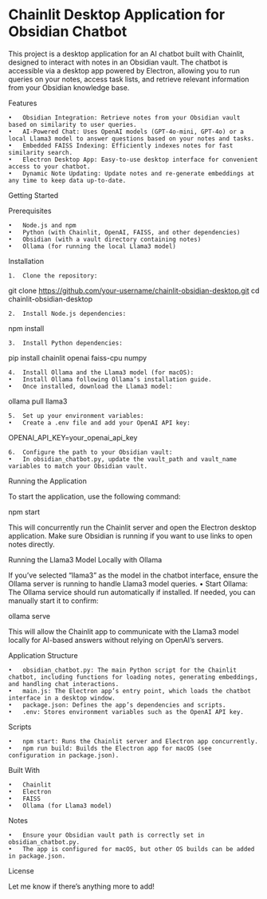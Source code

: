 # Chainlit Desktop Application for Obsidian Chatbot

This project is a desktop application for an AI chatbot built with Chainlit, designed to interact with notes in an Obsidian vault. The chatbot is accessible via a desktop app powered by Electron, allowing you to run queries on your notes, access task lists, and retrieve relevant information from your Obsidian knowledge base.

Features

	•	Obsidian Integration: Retrieve notes from your Obsidian vault based on similarity to user queries.
	•	AI-Powered Chat: Uses OpenAI models (GPT-4o-mini, GPT-4o) or a local Llama3 model to answer questions based on your notes and tasks.
	•	Embedded FAISS Indexing: Efficiently indexes notes for fast similarity search.
	•	Electron Desktop App: Easy-to-use desktop interface for convenient access to your chatbot.
	•	Dynamic Note Updating: Update notes and re-generate embeddings at any time to keep data up-to-date.

Getting Started

Prerequisites

	•	Node.js and npm
	•	Python (with Chainlit, OpenAI, FAISS, and other dependencies)
	•	Obsidian (with a vault directory containing notes)
	•	Ollama (for running the local Llama3 model)

Installation

	1.	Clone the repository:

git clone https://github.com/your-username/chainlit-obsidian-desktop.git
cd chainlit-obsidian-desktop


	2.	Install Node.js dependencies:

npm install


	3.	Install Python dependencies:

pip install chainlit openai faiss-cpu numpy


	4.	Install Ollama and the Llama3 model (for macOS):
	•	Install Ollama following Ollama’s installation guide.
	•	Once installed, download the Llama3 model:

ollama pull llama3


	5.	Set up your environment variables:
	•	Create a .env file and add your OpenAI API key:

OPENAI_API_KEY=your_openai_api_key


	6.	Configure the path to your Obsidian vault:
	•	In obsidian_chatbot.py, update the vault_path and vault_name variables to match your Obsidian vault.

Running the Application

To start the application, use the following command:

npm start

This will concurrently run the Chainlit server and open the Electron desktop application. Make sure Obsidian is running if you want to use links to open notes directly.

Running the Llama3 Model Locally with Ollama

If you’ve selected “llama3” as the model in the chatbot interface, ensure the Ollama server is running to handle Llama3 model queries.
	•	Start Ollama: The Ollama service should run automatically if installed. If needed, you can manually start it to confirm:

ollama serve



This will allow the Chainlit app to communicate with the Llama3 model locally for AI-based answers without relying on OpenAI’s servers.

Application Structure

	•	obsidian_chatbot.py: The main Python script for the Chainlit chatbot, including functions for loading notes, generating embeddings, and handling chat interactions.
	•	main.js: The Electron app’s entry point, which loads the chatbot interface in a desktop window.
	•	package.json: Defines the app’s dependencies and scripts.
	•	.env: Stores environment variables such as the OpenAI API key.

Scripts

	•	npm start: Runs the Chainlit server and Electron app concurrently.
	•	npm run build: Builds the Electron app for macOS (see configuration in package.json).

Built With

	•	Chainlit
	•	Electron
	•	FAISS
	•	Ollama (for Llama3 model)

Notes

	•	Ensure your Obsidian vault path is correctly set in obsidian_chatbot.py.
	•	The app is configured for macOS, but other OS builds can be added in package.json.

License

Let me know if there’s anything more to add!
